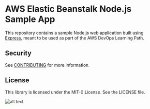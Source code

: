 # AWS Elastic Beanstalk Node.js Sample App

This repository contains a sample Node.js web application built using [Express](https://expressjs.com/), meant to be used as part of the AWS DevOps Learning Path.

## Security

See [CONTRIBUTING](CONTRIBUTING.md#security-issue-notifications) for more information.

## License

This library is licensed under the MIT-0 License. See the LICENSE file.

![alt text](https://d1.awsstatic.com/webteam/getting_started/GSRC%202020%20updates/DevOps%20Engineer/Module-5.7671640ce429a5183243197ef3c266bcd3d4aa20.png)
